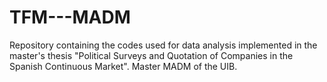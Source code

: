 # TFM---MADM
Repository containing the codes used for data analysis implemented in the master's thesis "Political Surveys and Quotation of Companies in the Spanish Continuous Market". Master MADM of the UIB.
